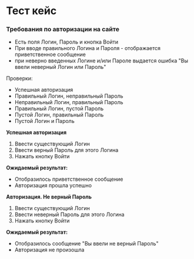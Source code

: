 # Тест кейс   
### Требования по авторизации на сайте     
- Есть поля Логин, Пароль и кнопка Войти   
- При вводе правильного Логина и Пароля - отображается приветственное сообщение   
- при неверно введенных Логине и/или Пароле выдается ошибка "Вы ввели неверный Логин или Пароль"       

Проверки:    
- Успешная авторизация  
- Правильный Логин, неправильный Пароль   
- Неправильный Логин, правильный Пароль   
- Правильный Логин, пустой Пароль   
- Пустой Логин, правильный Пароль   
- Пустой Логин и Пароль     

**Успешная авторизация**    
1. Ввести существующий Логин  
2. Ввести верный Пароль для этого Логина   
3. Нажать кнопку Войти    

**Ожидаемый результат:**    
- Отобразилось приветственное сообщение   
- Авторизация прошла успешно    

**Авторизация. Не верный Пароль**   
1. Ввести существующий Логин    
2. Ввести неверный Пароль для этого Логина    
3. Нажать кнопку Войти    

**Ожидаемый результат:**     
- Отобразилось сообщение "Вы ввели не верный Пароль"   
- Авторизация не произошла   
